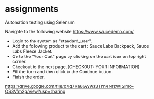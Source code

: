 # assignments

Automation testing using Selenium 
 
Navigate to the following website https://www.saucedemo.com/

* Login to the system as "standard_user".
* Add the following product to the cart : Sauce Labs Backpack, Sauce Labs Fleece Jacket.
* Go to the "Your Cart" page by clicking on the cart icon on top right corner.
* Checkout to the next page. (CHECKOUT: YOUR INFORMATION)
* Fill the form and then click to the Continue button. 
* Finish the order.


https://drive.google.com/file/d/1q7Ka8GWwzJThn4NrzW1Slmo-OS3Vfm2g/view?usp=sharing
